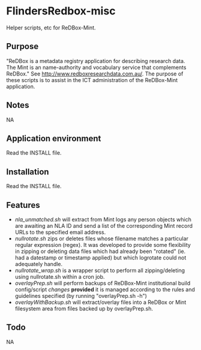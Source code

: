 FlindersRedbox-misc
===================

Helper scripts, etc for ReDBox-Mint.

Purpose
-------
"ReDBox is a metadata registry application for describing research data.
The Mint is an name-authority and vocabulary service that complements ReDBox."
See http://www.redboxresearchdata.com.au/. The purpose of these scripts is to
assist in the ICT administration of the ReDBox-Mint application.

Notes
-----
NA

Application environment
-----------------------
Read the INSTALL file.

Installation
------------
Read the INSTALL file.

Features
--------
* *nla_unmatched.sh* will extract from Mint logs any person objects which are
  awaiting an NLA ID and send a list of the corresponding Mint record URLs
  to the specified email address.
* *nullrotate.sh* zips or deletes files whose filename matches a particular
  regular expression (regex). It was developed to provide some flexibility
  in zipping or deleting data files which had already been "rotated" (ie.
  had a datestamp or timestamp applied) but which logrotate could not
  adequately handle.
* *nullrotate_wrap.sh* is a wrapper script to perform all zipping/deleting
  using nullrotate.sh within a cron job.
* *overlayPrep.sh* will perform backups of ReDBox-Mint institutional build
  config/script _changes_ __provided__ it is managed according to the rules
  and guidelines specified (by running "overlayPrep.sh -h")
* *overlayWithBackup.sh* will extract/overlay files into a ReDBox or Mint
  filesystem area from files backed up by overlayPrep.sh.

Todo
----
NA

